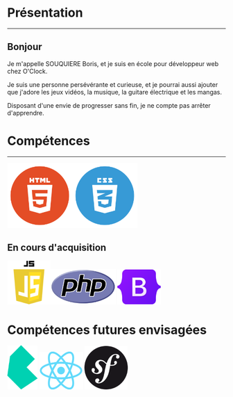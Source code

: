 

# Présentation

---

## Bonjour
 
 Je m'appelle SOUQUIERE Boris, et je suis en école pour développeur web chez O'Clock.
 
 Je suis une personne persévérante et curieuse, et je pourrai aussi ajouter que j'adore les jeux vidéos, la musique, la guitare électrique et les mangas.
 
 Disposant d'une envie de progresser sans fin, je ne compte pas arrêter d'apprendre. 


# Compétences

---


<img src="html.png" width="150" height="auto"><img src="css.png" width="150" height="auto">


## En cours d'acquisition

<img src="js-logo.png" width="100" height="auto"><img src="PHP-logo.svg.png" width="150" height="auto"> <img src="Bootstrap_logo.svg.png" width="100" height="auto" padding-left="200px">


# Compétences futures envisagées

<img src="bulma.png" width ="70" height ="auto"> <img src="React-icon.svg.png" width ="100" height ="auto"> <img src="symfony.svg.png" width ="100" height ="auto"> 
